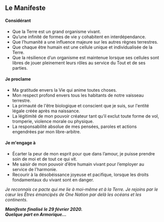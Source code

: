 ## Le Manifeste

#### Considérant

- Que la Terre est un grand organisme vivant.  
- Qu’une infinité de formes de vie y cohabitent en interdépendance.  
- Que l’humanité a une influence majeure sur les autres règnes terrestres.  
- Que chaque être humain est une cellule unique et individualisée de la Terre.  
- Que la résilience d’un organisme est maintenue lorsque ses cellules sont libres de jouer pleinement leurs rôles au service du Tout et de ses parties.

#### Je proclame

- Ma gratitude envers la Vie qui anime toutes choses.  
- Mon respect profond envers tous les habitants de notre vaisseau terrestre.  
- La primauté de l'être biologique et conscient que je suis, sur l'entité légale créée après ma naissance.  
- La légitimité de mon pouvoir créateur tant qu’il exclut toute forme de vol, tromperie, violence morale ou physique.  
- La responsabilité absolue de mes pensées, paroles et actions engendrées par mon libre-arbitre.

#### Je m'engage à

- Écarter la peur de mon esprit pour que dans l’amour, je puisse prendre soin de moi et de tout ce qui vit.  
- Me saisir de mon pouvoir d’être humain vivant pour l’employer au service de l’harmonie.   
- Recourir à la désobéissance joyeuse et pacifique, lorsque les droits fondamentaux du vivant sont en danger.

_Je reconnais ce pacte qui me lie à moi-même et à la Terre. Je rejoins par le cœur les Êtres émancipés de One Nation par delà les océans et les continents._  

**_Manifeste finalisé le 29 février 2020.  
Quelque part en Armorique..._**